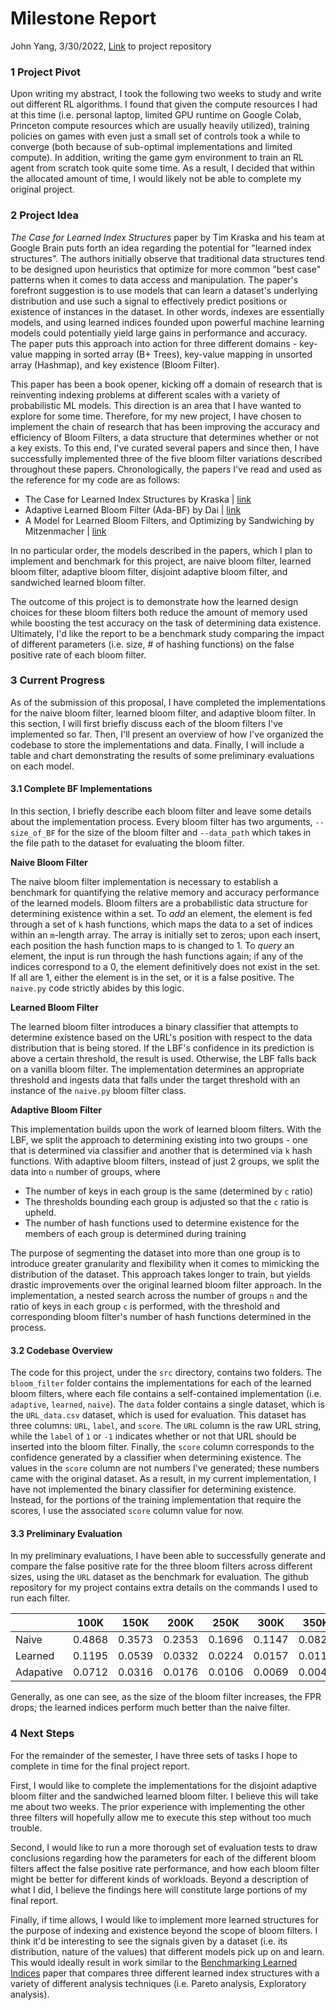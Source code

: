 # Milestone Report
John Yang, 3/30/2022, [Link](https://github.com/john-b-yang/cos513) to project repository

### 1 Project Pivot

Upon writing my abstract, I took the following two weeks to study and write out different RL algorithms. I found that given the compute resources I had at this time (i.e. personal laptop, limited GPU runtime on Google Colab, Princeton compute resources which are usually heavily utilized), training policies on games with even just a small set of controls took a while to converge (both because of sub-optimal implementations and limited compute). In addition, writing the game gym environment to train an RL agent from scratch took quite some time. As a result, I decided that within the allocated amount of time, I would likely not be able to complete my original project.

### 2 Project Idea

*The Case for Learned Index Structures* paper by Tim Kraska and his team at Google Brain puts forth an idea regarding the potential for "learned index structures". The authors initially observe that traditional data structures tend to be designed upon heuristics that optimize for more common "best case" patterns when it comes to data access and manipulation. The paper's forefront suggestion is to use models that can learn a dataset's underlying distribution and use such a signal to effectively predict positions or existence of instances in the dataset. In other words, indexes are essentially models, and using learned indices founded upon powerful machine learning models could potentially yield large gains in performance and accuracy. The paper puts this approach into action for three different domains - key-value mapping in sorted array (B+ Trees), key-value mapping in unsorted array (Hashmap), and key existence (Bloom Filter).

This paper has been a book opener, kicking off a domain of research that is reinventing indexing problems at different scales with a variety of probabilistic ML models. This direction is an area that I have wanted to explore for some time. Therefore, for my new project, I have chosen to implement the chain of research that has been improving the accuracy and efficiency of Bloom Filters, a data structure that determines whether or not a key exists. To this end, I've curated several papers and since then, I have successfully implemented three of the five bloom filter variations described throughout these papers. Chronologically, the papers I've read and used as the reference for my code are as follows:
* The Case for Learned Index Structures by Kraska | [link](https://arxiv.org/abs/1712.01208)
* Adaptive Learned Bloom Filter (Ada-BF) by Dai | [link](https://openreview.net/pdf?id=rJlNKCNtPB)
* A Model for Learned Bloom Filters, and Optimizing by Sandwiching by Mitzenmacher | [link](https://arxiv.org/abs/1901.00902)

In no particular order, the models described in the papers, which I plan to implement and benchmark for this project, are naive bloom filter, learned bloom filter, adaptive bloom filter, disjoint adaptive bloom filter, and sandwiched learned bloom filter.

The outcome of this project is to demonstrate how the learned design choices for these bloom filters both reduce the amount of memory used while boosting the test accuracy on the task of determining data existence. Ultimately, I'd like the report to be a benchmark study comparing the impact of different parameters (i.e. size, # of hashing functions) on the false positive rate of each bloom filter.

### 3 Current Progress

As of the submission of this proposal, I have completed the implementations for the naive bloom filter, learned bloom filter, and adaptive bloom filter. In this section, I will first briefly discuss each of the bloom filters I've implemented so far. Then, I'll present an overview of how I've organized the codebase to store the implementations and data. Finally, I will include a table and chart demonstrating the results of some preliminary evaluations on each model.

#### 3.1 Complete BF Implementations

In this section, I briefly describe each bloom filter and leave some details about the implementation process. Every bloom filter has two arguments, `--size_of_BF` for the size of the bloom filter and `--data_path` which takes in the file path to the dataset for evaluating the bloom filter.

**Naive Bloom Filter**

The naive bloom filter implementation is necessary to establish a benchmark for quantifying the relative memory and accuracy performance of the learned models. Bloom filters are a probabilistic data structure for determining existence within a set. To *add* an element, the element is fed through a set of `k` hash functions, which maps the data to a set of indices within an `m`-length array. The array is initially set to zeros; upon each insert, each position the hash function maps to is changed to 1. To *query* an element, the input is run through the hash functions again; if any of the indices correspond to a 0, the element definitively does not exist in the set. If all are 1, either the element is in the set, or it is a false positive. The `naive.py` code strictly abides by this logic.

**Learned Bloom Filter**

The learned bloom filter introduces a binary classifier that attempts to determine existence based on the URL's position with respect to the data distribution that is being stored. If the LBF's confidence in its prediction is above a certain threshold, the result is used. Otherwise, the LBF falls back on a vanilla bloom filter. The implementation determines an appropriate threshold and ingests data that falls under the target threshold with an instance of the `naive.py` bloom filter class.

**Adaptive Bloom Filter**

This implementation builds upon the work of learned bloom filters. With the LBF, we split the approach to determining existing into two groups - one that is determined via classifier and another that is determined via `k` hash functions. With adaptive bloom filters, instead of just 2 groups, we split the data into `n` number of groups, where
* The number of keys in each group is the same (determined by `c` ratio)
* The thresholds bounding each group is adjusted so that the `c` ratio is upheld.
* The number of hash functions used to determine existence for the members of each group is determined during training

The purpose of segmenting the dataset into more than one group is to introduce greater granularity and flexibility when it comes to mimicking the distribution of the dataset. This approach takes longer to train, but yields drastic improvements over the original learned bloom filter approach. In the implementation, a nested search across the number of groups `n` and the ratio of keys in each group `c` is performed, with the threshold and corresponding bloom filter's number of hash functions determined in the process.

#### 3.2 Codebase Overview

The code for this project, under the `src` directory, contains two folders. The `bloom_filter` folder contains the implementations for each of the learned bloom filters, where each file contains a self-contained implementation (i.e. `adaptive`, `learned`, `naive`). The `data` folder contains a single dataset, which is the `URL_data.csv` dataset, which is used for evaluation. This dataset has three columns: `URL`, `label`, and `score`. The `URL` column is the raw URL string, while the `label` of `1` or `-1` indicates whether or not that URL should be inserted into the bloom filter. Finally, the `score` column corresponds to the confidence generated by a classifier when determining existence. The values in the `score` column are not numbers I've generated; these numbers came with the original dataset. As a result, in my current implementation, I have not implemented the binary classifier for determining existence. Instead, for the portions of the training implementation that require the scores, I use the associated `score` column value for now.

#### 3.3 Preliminary Evaluation

In my preliminary evaluations, I have been able to successfully generate and compare the false positive rate for the three bloom filters across different sizes, using the `URL` dataset as the benchmark for evaluation. The github repository for my project contains extra details on the commands I used to run each filter.

||100K|150K|200K|250K|300K|350K|400K|450K|
|-|-|-|-|-|-|-|-|-|
|Naive|0.4868|0.3573|0.2353|0.1696|0.1147|0.0821|0.0558|0.0399|0.0274|
|Learned|0.1195|0.0539|0.0332|0.0224|0.0157|0.0114|0.0083|0.0058|0.0045|
|Adapative|0.0712|0.0316|0.0176|0.0106|0.0069|0.0044|0.0030|0.0020|0.0014|

Generally, as one can see, as the size of the bloom filter increases, the FPR drops; the learned indices perform much better than the naive filter.

### 4 Next Steps

For the remainder of the semester, I have three sets of tasks I hope to complete in time for the final project report.

First, I would like to complete the implementations for the disjoint adaptive bloom filter and the sandwiched learned bloom filter. I believe this will take me about two weeks. The prior experience with implementing the other three filters will hopefully allow me to execute this step without too much trouble.

Second, I would like to run a more thorough set of evaluation tests to draw conclusions regarding how the parameters for each of the different bloom filters affect the false positive rate performance, and how each bloom filter might be better for different kinds of workloads. Beyond a description of what I did, I believe the findings here will constitute large portions of my final report.

Finally, if time allows, I would like to implement more learned structures for the purpose of indexing and existence beyond the scope of bloom filters. I think it'd be interesting to see the signals given by a dataset (i.e. its distribution, nature of the values) that different models pick up on and learn. This would ideally result in work similar to the [Benchmarking Learned Indices](https://vldb.org/pvldb/vol14/p1-marcus.pdf) paper that compares three different learned index structures with a variety of different analysis techniques (i.e. Pareto analysis, Exploratory analysis).